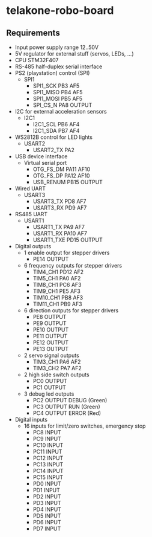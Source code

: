 # telakone-robo-board

## Requirements


* Input power supply range 12..50V
* 5V regulator for external stuff (servos, LEDs, ...)
* CPU STM32F407
* RS-485 half-duplex serial interface
* PS2 (playstation) control (SPI)
  * SPI1
    * SPI1_SCK PB3 AF5
    * SPI1_MISO PB4 AF5
    * SPI1_MOSI PB5 AF5
    * SPI_CS_N PA8 OUTPUT
* I2C for external acceleration sensors
  * I2C1
    * I2C1_SCL PB6 AF4
    * I2C1_SDA PB7 AF4
* WS2812B control for LED lights
  * USART2
    * USART2_TX PA2
* USB device interface
  * Virtual serial port
    * OTG_FS_DM PA11 AF10
    * OTG_FS_DP PA12 AF10
	* USB_RENUM PB15 OUTPUT
* Wired UART
  * USART3
    * USART3_TX PD8 AF7
    * USART3_RX PD9 AF7
* RS485 UART
  * USART1
    * USART1_TX PA9 AF7
	* USART1_RX PA10 AF7
	* USART1_TXE PD15 OUTPUT
* Digital outputs
  * 1 enable output for stepper drivers
    * PE14 OUTPUT
  * 6 frequency outputs for stepper drivers
    * TIM4_CH1 PD12 AF2
    * TIM5_CH1 PA0 AF2
    * TIM8_CH1 PC6 AF3
    * TIM9_CH1 PE5 AF3
    * TIM10_CH1 PB8 AF3
    * TIM11_CH1 PB9 AF3
  * 6 direction outputs for stepper drivers
    * PE8 OUTPUT
    * PE9 OUTPUT
    * PE10 OUTPUT
    * PE11 OUTPUT
    * PE12 OUTPUT
    * PE13 OUTPUT
  * 2 servo signal outputs
    * TIM3_CH1 PA6 AF2
    * TIM3_CH2 PA7 AF2
  * 2 high side switch outputs
    * PC0 OUTPUT
    * PC1 OUTPUT
  * 3 debug led outputs
    * PC2 OUTPUT DEBUG (Green)
	* PC3 OUTPUT RUN (Green)
	* PC4 OUTPUT ERROR (Red)
* Digital inputs
  * 16 inputs for limit/zero switches, emergency stop
    * PC8 INPUT
    * PC9 INPUT
    * PC10 INPUT
    * PC11 INPUT
    * PC12 INPUT
    * PC13 INPUT
    * PC14 INPUT
    * PC15 INPUT
    * PD0 INPUT
    * PD1 INPUT
    * PD2 INPUT
    * PD3 INPUT
    * PD4 INPUT
    * PD5 INPUT
    * PD6 INPUT
    * PD7 INPUT
